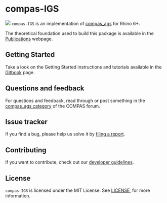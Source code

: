 # compas-IGS
![](plugin_title_slides_compas_igs.jpg)
`compas-IGS` is an implementation of [compas_ags](https://app.gitbook.com/@blockresearchgroup/s/rhinogs/) for Rhino 6+.

The theoretical foundation used to build this package is available in the [Publications](https://blockresearchgroup.github.io/compas_ags/publications.html) webpage.

## Getting Started

Take a look on the Getting Started instructions and tutorials available in the [Gitbook](https://app.gitbook.com/@blockresearchgroup/s/rhinogs/) page.

## Questions and feedback

For questions and feedback, read through or post something in the [compas_ags category](https://forum.compas-framework.org/c/compas-ags) of the COMPAS forum.

## Issue tracker

If you find a bug, please help us solve it by [filing a report](https://github.com/BlockResearchGroup/compas-IGS/issues).

 ## Contributing

 If you want to contribute, check out our [developer guidelines](https://blockresearchgroup.github.io/compas_ags/latest/devguide.html).

 ## License

`compas-IGS` is licensed under the MIT License. See [LICENSE](https://github.com/BlockResearchGroup/compas-IGS/blob/master/LICENSE), for more information.
